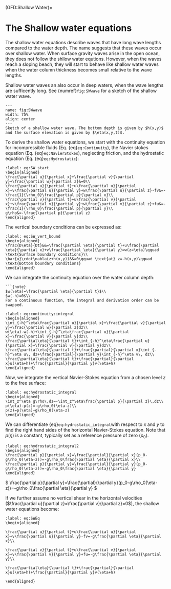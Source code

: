 (GFD:Shallow Water)=
# The Shallow water equations

The shallow water equations describe waves that have long wave lengths compared to the water depth. The name suggests that these waves occur over shallow water. When surface gravity waves arise in the open ocean, they does not follow the shllow water equtions. However, when the waves reach a sloping beach, they will start to behave like shallow water waves when the water column thickness becomes small relative to the wave lengths.

Shallow water waves an also occur in deep waters, when the wave lengths are sufficently long. See {numref}`fig:SWwave` for a sketch of the shallow water wave.

```{figure} ./SWwave.png
---
name: fig:SWwave
width: 75%
align: center
---
Sketch of a shallow water wave. The bottom depth is given by $h(x,y)$ and the surface elevation is given by $\eta(x,y,t)$.
```

To derive the shallow water equations, we start with the continuity equation for incompressible fluids (Eq. {eq}`eq:Continuity`), the Navier stokes equation (Eq. {eq}`eq:NavierStokes`), neglecting friction, and the hydrostatic equation (Eq. {eq}`eq:Hydrostatic`): 

```{math}
:label: eq:SW_start
\begin{aligned}
\frac{\partial u}{\partial x}+\frac{\partial v}{\partial y}+\frac{\partial w}{\partial z}&=0\\
\frac{\partial u}{\partial t}+u\frac{\partial u}{\partial x}+v\frac{\partial u}{\partial y}+w\frac{\partial u}{\partial z}-fv&=-\frac{1}{\rho_0}\frac{\partial p}{\partial x}\\
\frac{\partial v}{\partial t}+u\frac{\partial v}{\partial x}+v\frac{\partial v}{\partial y}+w\frac{\partial v}{\partial z}+fu&=-\frac{1}{\rho_0}\frac{\partial p}{\partial y}\\
g\rho&=-\frac{\partial p}{\partial z}
\end{aligned}
```


The vertical boundary conditions can be expressed as:

```{math}
:label: eq:SW_vert_bound
\begin{aligned}
\frac{D\eta}{Dt}&&=\frac{\partial \eta}{\partial t}+u\frac{\partial \eta}{\partial x}+v\frac{\partial \eta}{\partial y}=w(z=\eta)\qquad \text{Surface boundary conditions}\\
\bar{u}\cdot\nabla(z+h(x,y))&&=0\qquad \text{at} z=-h(x,y)\qquad \text{Bottom boundary conditions}
\end{aligned}
```

We can integrate the continuity equation over the water column depth:

```{margin}
```{note}
$w(\eta)=\frac{\partial \eta}{\partial t}$\\
$w(-h)=0$\\
For a continuous function, the integral and derivation order can be swapped.

```

```{math}
:label: eq:continuity:integral
\begin{aligned}
\int_{-h}^\eta\frac{\partial u}{\partial x}+\frac{\partial v}{\partial y}+\frac{\partial w}{\partial z}dz\\
w(\eta)-w(-h)+\int_{-h}^\eta\frac{\partial u}{\partial x}+\frac{\partial v}{\partial y}dz\\
\frac{\partial\eta}{\partial t}+\int_{-h}^\eta\frac{\partial u}{\partial x}+\frac{\partial v}{\partial y}dz\\
\frac{\partial\eta}{\partial t}+\frac{\partial}{\partial x}\int_{-h}^\eta u\, dz+\frac{\partial}{\partial y}\int_{-h}^\eta v\, dz\\
\frac{\partial\eta}{\partial t}+\frac{\partial}{\partial x}u(\eta+h)+\frac{\partial}{\partial y}v(\eta+h)
\end{aligned}
```

Now, we integrate the vertical Navier-Stokes equation from a chosen level $z$ to the free surface:

```{math}
:label: eq:hydrostatic_integral
\begin{aligned}
\int_z^\eta g\rho\,dz=-\int_z^\eta\frac{\partial p}{\partial z}\,dz\\
p(\eta)-p(z)=-g\rho_0(\eta-z)\\
p(z)=p(\eta)+g\rho_0(\eta-z)
\end{aligned}
```

We can  differentiate {eq}`eq:hydrostatic_integral`with respect to $x$ and $y$ to find the right hand sides of the horizontal Navier-Stokes equation. Note that $p(\eta)$ is a constant, typically set as a reference pressure of zero ($p_0$).

```{math}
:label: eq:hydrostatic_integral2
\begin{aligned}
\frac{\partial p}{\partial x}=\frac{\partial}{\partial x}(p_0-g\rho_0(\eta-z))=-g\rho_0\frac{\partial \eta}{\partial x}\\
\frac{\partial p}{\partial y}=\frac{\partial}{\partial y}(p_0-g\rho_0(\eta-z))=-g\rho_0\frac{\partial \eta}{\partial y}
\end{aligned}
```

$
\frac{\partial p}{\partial y}=\frac{\partial}{\partial y}(p_0-g\rho_0(\eta-z))=-g\rho_0\frac{\partial \eta}{\partial y}
$

If we further assume no vertical shear in the horizontal velocities ($\frac{\partial u}{\partial z}=\frac{\partial v}{\partial z}=0$), the shallow water equations become:

```{math}
:label: eq:SWEq
\begin{aligned}

\frac{\partial u}{\partial t}+u\frac{\partial u}{\partial x}+v\frac{\partial u}{\partial y}-fv=-g\frac{\partial \eta}{\partial x}\\

\frac{\partial v}{\partial t}+u\frac{\partial v}{\partial x}+v\frac{\partial v}{\partial y}+fu=-g\frac{\partial \eta}{\partial y}\\

\frac{\partial\eta}{\partial t}+\frac{\partial}{\partial x}u(\eta+h)+\frac{\partial}{\partial y}v(\eta+h)

\end{aligned}
```


